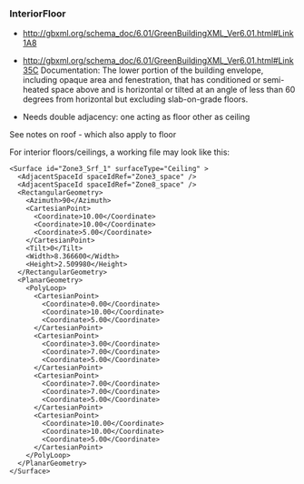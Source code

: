 
### InteriorFloor

* <http://gbxml.org/schema_doc/6.01/GreenBuildingXML_Ver6.01.html#Link1A8>
* <http://gbxml.org/schema_doc/6.01/GreenBuildingXML_Ver6.01.html#Link35C>
Documentation: The lower portion of the building envelope, including opaque area and fenestration, that has conditioned or semi-heated space above and is horizontal or tilted at an angle of less than 60 degrees from horizontal but excluding slab-on-grade floors.

* Needs double adjacency: one acting as floor other as ceiling

See notes on roof - which also apply to floor

For interior floors/ceilings, a working file may look like this:

    <Surface id="Zone3_Srf_1" surfaceType="Ceiling" >
      <AdjacentSpaceId spaceIdRef="Zone3_space" />
      <AdjacentSpaceId spaceIdRef="Zone8_space" />
      <RectangularGeometry>
        <Azimuth>90</Azimuth>
        <CartesianPoint>
          <Coordinate>10.00</Coordinate>
          <Coordinate>10.00</Coordinate>
          <Coordinate>5.00</Coordinate>
        </CartesianPoint>
        <Tilt>0</Tilt>
        <Width>8.366600</Width>
        <Height>2.509980</Height>
      </RectangularGeometry>
      <PlanarGeometry>
        <PolyLoop>
          <CartesianPoint>
            <Coordinate>0.00</Coordinate>
            <Coordinate>10.00</Coordinate>
            <Coordinate>5.00</Coordinate>
          </CartesianPoint>
          <CartesianPoint>
            <Coordinate>3.00</Coordinate>
            <Coordinate>7.00</Coordinate>
            <Coordinate>5.00</Coordinate>
          </CartesianPoint>
          <CartesianPoint>
            <Coordinate>7.00</Coordinate>
            <Coordinate>7.00</Coordinate>
            <Coordinate>5.00</Coordinate>
          </CartesianPoint>
          <CartesianPoint>
            <Coordinate>10.00</Coordinate>
            <Coordinate>10.00</Coordinate>
            <Coordinate>5.00</Coordinate>
          </CartesianPoint>
        </PolyLoop>
      </PlanarGeometry>
    </Surface>
